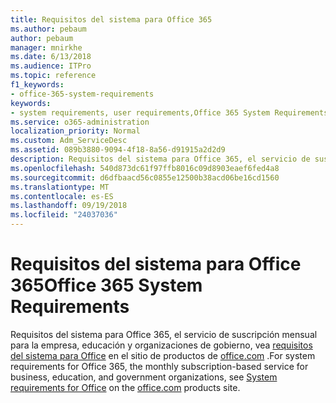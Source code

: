 ```yaml
---
title: Requisitos del sistema para Office 365
ms.author: pebaum
author: pebaum
manager: mnirkhe
ms.date: 6/13/2018
ms.audience: ITPro
ms.topic: reference
f1_keywords:
- office-365-system-requirements
keywords:
- system requirements, user requirements,Office 365 System Requirements
ms.service: o365-administration
localization_priority: Normal
ms.custom: Adm_ServiceDesc
ms.assetid: 089b3880-9094-4f18-8a56-d91915a2d2d9
description: Requisitos del sistema para Office 365, el servicio de suscripción mensual para la empresa, educación y organizaciones de gobierno, vea requisitos del sistema para Office en el sitio de productos de office.com.
ms.openlocfilehash: 540d873dc61f97ffb8016c09d8903eaef6fed4a8
ms.sourcegitcommit: d6dfbaacd56c0855e12500b38acd06be16cd1560
ms.translationtype: MT
ms.contentlocale: es-ES
ms.lasthandoff: 09/19/2018
ms.locfileid: "24037036"
---
```

# <a name="office-365-system-requirements"></a><span data-ttu-id="be648-104">Requisitos del sistema para Office 365</span><span class="sxs-lookup"><span data-stu-id="be648-104">Office 365 System Requirements</span></span>

<span data-ttu-id="be648-105">Requisitos del sistema para Office 365, el servicio de suscripción mensual para la empresa, educación y organizaciones de gobierno, vea [requisitos del sistema para Office](http://go.microsoft.com/fwlink/?LinkID=626095&amp;clcid=0x409) en el sitio de productos de [office.com](http://go.microsoft.com/fwlink/?LinkID=509817&amp;clcid=0x409) .</span><span class="sxs-lookup"><span data-stu-id="be648-105">For system requirements for Office 365, the monthly subscription-based service for business, education, and government organizations, see [System requirements for Office](http://go.microsoft.com/fwlink/?LinkID=626095&amp;clcid=0x409) on the [office.com](http://go.microsoft.com/fwlink/?LinkID=509817&amp;clcid=0x409) products site.</span></span> 
  

